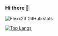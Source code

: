 ### Hi there 👋

![Flexx23 GitHub stats](https://github-readme-stats.vercel.app/api?username=Flexx23&show_icons=true&theme=tokyonight)

[![Top Langs](https://github-readme-stats.vercel.app/api/top-langs/?username=anuraghazra&hide=javascript,html)](https://github.com/Flexx23/github-readme-stats)


<!--
**Flexx23/Flexx23** is a ✨ _special_ ✨ repository because its `README.md` (this file) appears on your GitHub profile.

Here are some ideas to get you started:

- 🔭 I’m currently working on ...
- 🌱 I’m currently learning ...
- 👯 I’m looking to collaborate on ...
- 🤔 I’m looking for help with ...
- 💬 Ask me about ...
- 📫 How to reach me: ...
- 😄 Pronouns: ...
- ⚡ Fun fact: ...
-->
